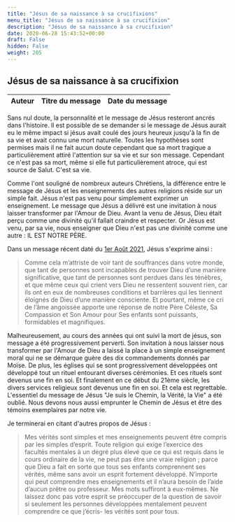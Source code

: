 ```yaml
---
title: "Jésus de sa naissance à sa crucifixions"
menu_title: "Jésus de sa naissance à sa crucifixion"
description: "Jésus de sa naissance à sa crucifixion"
date: 2020-06-28 15:43:52+00:00
draft: False
hidden: False
weight: 205
---
```

## Jésus de sa naissance à sa crucifixion

**Auteur** | **Titre du message** | **Date du message**  
---|---|---
Sans nul doute, la personnalité et le message de Jésus resteront ancrés dans l'histoire. ll est possible de se demander si le message de Jésus aurait eu le même impact si jésus avait coulé des jours heureux jusqu'à la fin de sa vie et avait connu une mort naturelle. Toutes les hypothèses sont permises mais il ne fait aucun doute cependant que sa mort tragique a particulièrement attiré l'attention sur sa vie et sur son message. Cependant ce n'est pas sa mort, même si elle fut particulièrement atroce, qui est source de Salut. C'est sa vie.

Comme l'ont souligné de nombreux auteurs Chrétiens, la différence entre le message de Jésus et les enseignements des autres religions  réside sur un simple fait. Jésus n'est pas venu pour simplement exprimer un enseignement. Le message que Jésus a délivré est une invitation à nous laisser transformer par l'Amour de Dieu. Avant la venu de Jésus, Dieu était perçu comme une divinité qu'il fallait craindre et respecter. Or Jésus est venu, par sa vie, nous enseigner que Dieu n'est pas une divinité comme une autre : IL EST NOTRE PÈRE.

Dans un message récent daté du [1er Août 2021](/fr-contemporary-messages/fr-contemporary-messages-by-date-order/fr-contemporary-messages-2021/fr-2021-8-1-1-af-jesus/), Jésus s'exprime ainsi :

> Comme cela m’attriste de voir tant de souffrances dans votre monde, que tant de personnes sont incapables de trouver Dieu d’une manière significative, que tant de personnes sont perdues dans les ténèbres, et que même ceux qui crient vers Dieu ne ressentent souvent rien, car ils ont en eux de nombreuses conditions et barrières qui les tiennent éloignés de Dieu d’une manière consciente. Et pourtant, même ce cri de l’âme angoissée apporte une réponse de notre Père Céleste, Sa Compassion et Son Amour pour Ses enfants sont puissants, formidables et magnifiques.

Malheureusement, au cours des années qui ont suivi la mort de jésus, son message a été progressivement perverti. Son invitation à nous laisser nous transformer par l'Amour de Dieu a laissé la place à un simple enseignement moral qui ne se démarque guère des dix commandements donnés par Moïse. De plus, les églises qui se sont progressivement développées ont développé tout un rituel entourant diverses cérémonies. Et ces rituels sont devenus une fin en soi. Et finalement en ce début du 21ème siècle, les divers services religieux sont devenus une fin en soi. Et cela est regrettable. L'essentiel du message de Jésus "Je suis le Chemin, la Vérité, la Vie" a été oublié. Nous devons nous aussi emprunter le Chemin de Jésus et être des témoins exemplaires par notre vie.

Je terminerai en citant d'autres propos de Jésus :

> Mes vérités sont simples et mes enseignements peuvent être compris par les simples d’esprit. Toute religion qui exige l’exercice des facultés mentales à un degré plus élevé que ce qui est requis dans le cours ordinaire de la vie, ne peut pas être une vraie religion ; parce que Dieu a fait en sorte que tous ses enfants comprennent ses vérités, même sans avoir un esprit fortement développé. N’importe qui peut comprendre mes enseignements et il n’aura besoin de l’aide d’aucun prêtre ou professeur. Mes mots suffiront à eux-mêmes. Ne laissez donc pas votre esprit se préoccuper de la question de savoir si seulement les personnes développées mentalement peuvent comprendre ce que j’écris- les vérités sont pour tous.
